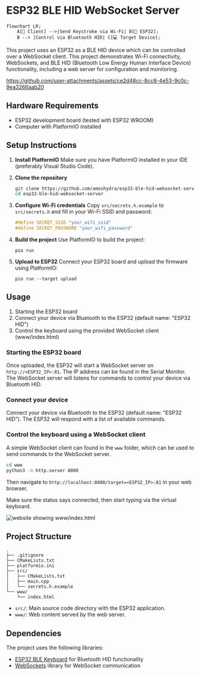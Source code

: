 # ESP32 BLE HID WebSocket Server

```mermaid
flowchart LR;
    A[📱 Client] -->|Send Keystroke via Wi-Fi| B[🤖 ESP32];
    B --> |Control via Bluetooth HID| C[💻 Target Device];
```

This project uses an ESP32 as a BLE HID device which can be controlled over a WebSocket client. This project demonstrates Wi-Fi connectivity, WebSockets, and BLE HID (Bluetooth Low Energy Human Interface Device) functionality, including a web server for configuration and monitoring.

https://github.com/user-attachments/assets/ce2d48cc-8cc8-4e53-9c0c-9ea3266aab20

## Hardware Requirements

- ESP32 development board (tested with ESP32 WROOM)
- Computer with PlatformIO installed

## Setup Instructions

1. **Install PlatformIO**
   Make sure you have PlatformIO installed in your IDE (preferably Visual Studio Code).

2. **Clone the repository**
   ```bash
   git clone https://github.com/amoshydra/esp32-ble-hid-websocket-server.git
   cd esp32-ble-hid-websocket-server
   ```

3. **Configure Wi-Fi credentials**
   Copy `src/secrets.h.example` to `src/secrets.h` and fill in your Wi-Fi SSID and password:
   ```cpp
   #define SECRET_SSID "your_wifi_ssid"
   #define SECRET_PASSWORD "your_wifi_password"
   ```

4. **Build the project**
   Use PlatformIO to build the project:
   ```
   pio run
   ```

5. **Upload to ESP32**
   Connect your ESP32 board and upload the firmware using PlatformIO:
   ```
   pio run --target upload
   ```

## Usage

1. Starting the ESP32 board
2. Connect your device via Bluetooth to the ESP32 (default name: "ESP32 HID")
3. Control the keyboard using the provided WebSocket client (www/index.html)


### Starting the ESP32 board
Once uploaded, the ESP32 will start a WebSocket server on `http://<ESP32_IP>:81`. The IP address can be found in the Serial Monitor. The WebSocket server will listens for commands to control your device via Bluetooth HID.

### Connect your device

Connect your device via Bluetooth to the ESP32 (default name: "ESP32 HID"). The ESP32 will respond with a list of available commands.

### Control the keyboard using a WebSocket client

A simple WebSocket client can found in the `www` folder, which can be used to send commands to the WebSocket server.

```bash
cd www
python3 -m http.server 8000
```

Then navigate to `http://localhost:8000/target=<ESP32_IP>:81` in your web browser.

Make sure the status says connected, then start typing via the virtual keyboard.

![website showing www/index.html](https://github.com/user-attachments/assets/a10bfbef-f3c6-4b2b-9510-1cff865fa607)

## Project Structure

```
.
├── .gitignore
├── CMakeLists.txt
├── platformio.ini
├── src/
│   ├── CMakeLists.txt
│   ├── main.cpp
│   └── secrets.h.example
└── www/
    └── index.html
```

- `src/`: Main source code directory with the ESP32 application.
- `www/`: Web content served by the web server.

## Dependencies

The project uses the following libraries:

- [ESP32 BLE Keyboard](https://github.com/t-vk/ESP32-BLE-Keyboard) for Bluetooth HID functionality
- [WebSockets](https://github.com/Links2004/WebSockets) library for WebSocket communication
